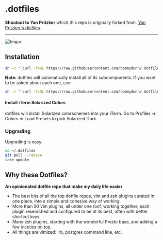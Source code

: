# .dotfiles

**Shoutout to Yan Pritzker** which this repo is originally forked from. [Yan Pritzker's dotfiles](https://github.com/skwp/dotfiles).

____
![Imgur](https://i.imgur.com/dQMVXlT.png)

## Installation

```bash
sh -c "`curl -fsSL https://raw.githubusercontent.com/tommydunn/.dotfiles/master/install.sh`"
```

**Note:** dotfiles will automatically install all of its subcomponents. If you want to be asked
about each one, use:

```bash
sh -c "`curl -fsSL https://raw.githubusercontent.com/tommydunn/.dotfiles/master/install.sh`" -s ask
```

#### Install iTerm Solarized Colors
dotfiles will install Solarized colorschemes into your iTerm. Go to Profiles => Colors => Load Presets to pick Solarized Dark.


### Upgrading

Upgrading is easy.

```bash
cd ~/.dotfiles
git pull --rebase
rake update
```

## Why these Dotfiles?

**An opinionated dotfile repo that make my daily life easier**

  * The best bits of all the top dotfile repos, vim and zsh plugins curated in one place, into a simple and cohesive way of working.
  * More than 90 vim plugins, all under one roof, working together, each plugin researched and configured to be at its best, often with better shortcut keys.
  * Many zsh plugins, starting with the wonderful Prezto base, and adding a few niceties on top.
  * All things are vimized: irb, postgres command line, etc.
